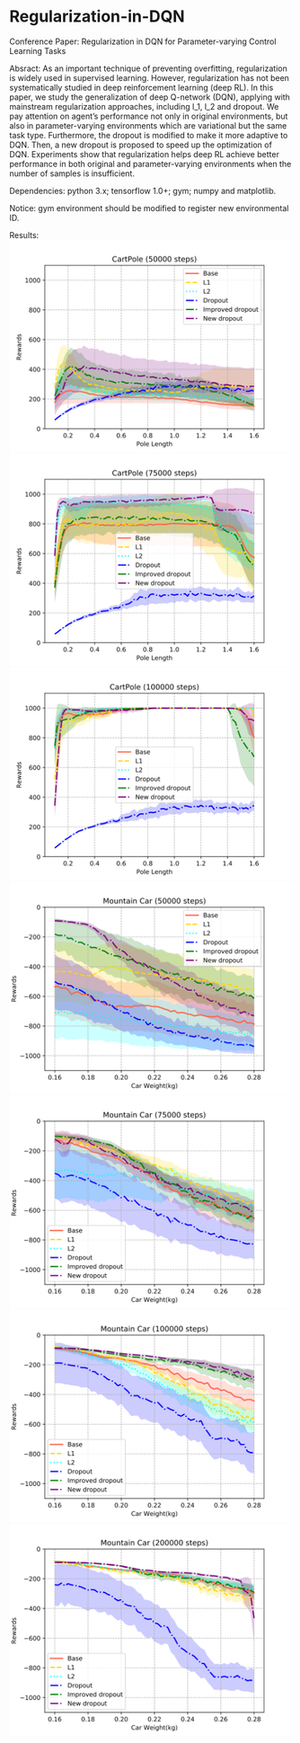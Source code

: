 # Regularization-in-DQN
Conference Paper: Regularization in DQN for Parameter-varying Control Learning Tasks

Absract: As an important technique of preventing overfitting, regularization is widely used in supervised learning. However, regularization has not been systematically studied in deep reinforcement learning (deep RL). In this paper, we study the generalization of deep Q-network (DQN), applying with mainstream regularization approaches, including l_1, l_2 and dropout. We pay attention on agent’s performance not only in original environments, but also in parameter-varying environments which are variational but the same task type. Furthermore, the dropout is modified to make it more adaptive to DQN. Then, a new dropout is proposed to speed up the optimization of DQN. Experiments show that regularization helps deep RL achieve better performance in both original and parameter-varying environments when the number of samples is insufficient.

Dependencies:
python 3.x; tensorflow 1.0+; gym; numpy and matplotlib.

Notice: gym environment should be modified to register new environmental ID. 

Results:
![image](https://github.com/silentobservers/Regularization-in-DQN/blob/master/CartPole/results/50000c.svg)
![image](https://github.com/silentobservers/Regularization-in-DQN/blob/master/CartPole/results/75000c.svg)
![image](https://github.com/silentobservers/Regularization-in-DQN/blob/master/CartPole/results/100000.svg)
![image](https://github.com/silentobservers/Regularization-in-DQN/blob/master/MountainCar/results/50000m.svg)
![image](https://github.com/silentobservers/Regularization-in-DQN/blob/master/MountainCar/results/75000m.svg)
![image](https://github.com/silentobservers/Regularization-in-DQN/blob/master/MountainCar/results/100000m.svg)
![image](https://github.com/silentobservers/Regularization-in-DQN/blob/master/MountainCar/results/200000m.svg)
